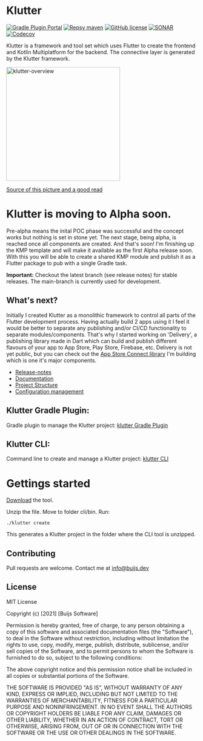 # Klutter
[![Gradle Plugin Portal](https://img.shields.io/gradle-plugin-portal/v/dev.buijs.klutter.gradle?color=blueviolet&style=for-the-badge)](https://plugins.gradle.org/plugin/dev.buijs.klutter.gradle)
[![Repsy maven](https://img.shields.io/badge/maven-2022--pre--alpha--5-blue?style=for-the-badge)](https://repsy.io/mvn/buijs-dev/klutter/dev/buijs/klutter/)
[![GitHub license](https://img.shields.io/github/license/buijs-dev/klutter?style=for-the-badge)](#License)
[![SONAR](https://img.shields.io/sonar/alert_status/buijs-dev_klutter?label=SONAR&server=https%3A%2F%2Fsonarcloud.io&style=for-the-badge)](https://sonarcloud.io/summary/overall?id=buijs-dev_klutter)
[![Codecov](https://img.shields.io/codecov/c/github/buijs-dev/klutter?style=for-the-badge)](https://app.codecov.io/gh/buijs-dev/klutter)

Klutter is a framework and tool set which uses Flutter to create the frontend
and Kotlin Multiplatform for the backend. The connective layer is generated
by the Klutter framework.

<img src="https://raw.githubusercontent.com/buijs-dev/klutter/main/docs/klutter.png" alt="klutter-overview" width="300"/>

[Source of this picture and a good read](https://littlegnal.github.io/2019-07-09/kmpp_flutter_en)


# Klutter is moving to Alpha soon.
Pre-alpha means the inital POC phase was successful and the concept works but nothing is set in stone yet. 
The next stage, being alpha, is reached once all components are created. And that's soon! I'm finishing
up the KMP template and will make it available as the first Alpha release soon. With this you will be able
to create a shared KMP module and publish it as a Flutter package to pub with a single Gradle task.

<b>Important:</b> Checkout the latest branch (see release notes) for stable releases.
The main-branch is currently used for development.

## What's next?
Initially I created Klutter as a monolithic framework to control all parts of the Flutter development process.
Having actually build 2 apps using it I feel it would be better to separate any publishing and/or CI/CD 
functionality to separate modules/components. That's why I started working on 'Delivery', a publishing 
library made in Dart which can build and publish different flavours of your app to App Store, Play Store, Firebase, etc.
Delivery is not yet public, but you can check out the [App Store Connect library](https://github.com/buijs-dev/app-store-connect-dart) 
I'm building which is one it's major components.

- [Release-notes](Release-notes.md)
- [Documentation](https://buijs-dev.github.io/klutter/)
- [Project Structure](docs/doc_project_structure.md)
- [Configuration management](docs/doc_configuration_management.md)


## Klutter Gradle Plugin:
Gradle plugin to manage the Klutter project: [klutter Gradle Plugin](https://github.com/buijs-dev/klutter-gradle)

## Klutter CLI:
Command line to create and manage a Klutter project: [klutter CLI](https://github.com/buijs-dev/klutter-cli)

# Gettings started

[Download](https://www.dropbox.com/s/zc1ctg5tdcvu177/klutter-cli-pre-alpha-5.zip) the tool.

Unzip the file. Move to folder cli/bin. Run:

```shell
./klutter create
```

This generates a Klutter project in the folder where the CLI tool is unzipped.

## Contributing
Pull requests are welcome. Contact me at info@buijs.dev

## License
MIT License

Copyright (c) [2021] [Buijs Software]

Permission is hereby granted, free of charge, to any person obtaining a copy
of this software and associated documentation files (the "Software"), to deal
in the Software without restriction, including without limitation the rights
to use, copy, modify, merge, publish, distribute, sublicense, and/or sell
copies of the Software, and to permit persons to whom the Software is
furnished to do so, subject to the following conditions:

The above copyright notice and this permission notice shall be included in all
copies or substantial portions of the Software.

THE SOFTWARE IS PROVIDED "AS IS", WITHOUT WARRANTY OF ANY KIND, EXPRESS OR
IMPLIED, INCLUDING BUT NOT LIMITED TO THE WARRANTIES OF MERCHANTABILITY,
FITNESS FOR A PARTICULAR PURPOSE AND NONINFRINGEMENT. IN NO EVENT SHALL THE
AUTHORS OR COPYRIGHT HOLDERS BE LIABLE FOR ANY CLAIM, DAMAGES OR OTHER
LIABILITY, WHETHER IN AN ACTION OF CONTRACT, TORT OR OTHERWISE, ARISING FROM,
OUT OF OR IN CONNECTION WITH THE SOFTWARE OR THE USE OR OTHER DEALINGS IN THE
SOFTWARE.
